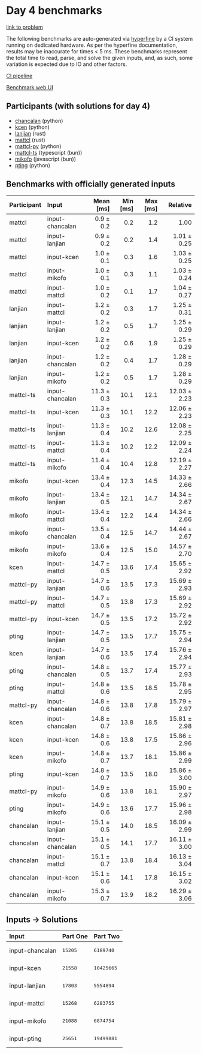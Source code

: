 # Day 4 benchmarks

[link to problem](https://adventofcode.com/2023/day/4)

The following benchmarks are auto-generated via
[hyperfine](https://github.com/sharkdp/hyperfine) by a CI system running on
dedicated hardware. As per the hyperfine documentation, results may be
inaccurate for times < 5 ms. These benchmarks represent the total time to read,
parse, and solve the given inputs, and, as such, some variation is expected due
to IO and other factors.

[CI pipeline](http://ci.papercode.net:8080/teams/main/pipelines/aoc2023)

[Benchmark web UI](https://aoc.ancalagon.black)


## Participants (with solutions for day 4)

- [chancalan](https://github.com/chancalan/aoc2023) (python)
- [kcen](https://github.com/kcen/aoc2023) (python)
- [lanjian](https://github.com/lanjian/aoc-2023) (rust)
- [mattcl](https://github.com/mattcl/aoc2023) (rust)
- [mattcl-py](https://github.com/mattcl/aoc2023-py) (python)
- [mattcl-ts](https://github.com/mattcl/aoc2023-js) (typescript (bun))
- [mikofo](https://github.com/mikofo/advent-of-code-2023) (javascript (bun))
- [pting](https://github.com/pting/aoc2023) (python)


## Benchmarks with officially generated inputs

| Participant | Input | Mean [ms] | Min [ms] | Max [ms] | Relative |
|:---|:---|---:|---:|---:|---:|
| mattcl | input-chancalan | 0.9 ± 0.2 | 0.2 | 1.2 | 1.00 |
| mattcl | input-lanjian | 0.9 ± 0.2 | 0.2 | 1.4 | 1.01 ± 0.25 |
| mattcl | input-kcen | 1.0 ± 0.1 | 0.3 | 1.6 | 1.03 ± 0.25 |
| mattcl | input-mikofo | 1.0 ± 0.1 | 0.3 | 1.1 | 1.03 ± 0.24 |
| mattcl | input-mattcl | 1.0 ± 0.2 | 0.1 | 1.7 | 1.04 ± 0.27 |
| lanjian | input-mattcl | 1.2 ± 0.2 | 0.3 | 1.7 | 1.25 ± 0.31 |
| lanjian | input-lanjian | 1.2 ± 0.2 | 0.5 | 1.7 | 1.25 ± 0.29 |
| lanjian | input-kcen | 1.2 ± 0.2 | 0.6 | 1.9 | 1.25 ± 0.29 |
| lanjian | input-chancalan | 1.2 ± 0.2 | 0.4 | 1.7 | 1.28 ± 0.29 |
| lanjian | input-mikofo | 1.2 ± 0.2 | 0.5 | 1.7 | 1.28 ± 0.29 |
| mattcl-ts | input-chancalan | 11.3 ± 0.3 | 10.1 | 12.1 | 12.03 ± 2.23 |
| mattcl-ts | input-kcen | 11.3 ± 0.3 | 10.1 | 12.2 | 12.06 ± 2.23 |
| mattcl-ts | input-lanjian | 11.3 ± 0.4 | 10.2 | 12.6 | 12.08 ± 2.25 |
| mattcl-ts | input-mattcl | 11.3 ± 0.4 | 10.2 | 12.2 | 12.09 ± 2.24 |
| mattcl-ts | input-mikofo | 11.4 ± 0.4 | 10.4 | 12.8 | 12.19 ± 2.27 |
| mikofo | input-kcen | 13.4 ± 0.4 | 12.3 | 14.5 | 14.33 ± 2.66 |
| mikofo | input-lanjian | 13.4 ± 0.5 | 12.1 | 14.7 | 14.34 ± 2.67 |
| mikofo | input-mattcl | 13.4 ± 0.4 | 12.2 | 14.4 | 14.34 ± 2.66 |
| mikofo | input-chancalan | 13.5 ± 0.4 | 12.5 | 14.7 | 14.44 ± 2.67 |
| mikofo | input-mikofo | 13.6 ± 0.4 | 12.5 | 15.0 | 14.57 ± 2.70 |
| kcen | input-mattcl | 14.7 ± 0.5 | 13.6 | 17.4 | 15.65 ± 2.92 |
| mattcl-py | input-lanjian | 14.7 ± 0.6 | 13.5 | 17.3 | 15.69 ± 2.93 |
| mattcl-py | input-mattcl | 14.7 ± 0.5 | 13.8 | 17.3 | 15.69 ± 2.92 |
| mattcl-py | input-kcen | 14.7 ± 0.5 | 13.5 | 17.2 | 15.72 ± 2.92 |
| pting | input-lanjian | 14.7 ± 0.5 | 13.5 | 17.7 | 15.75 ± 2.94 |
| kcen | input-lanjian | 14.7 ± 0.6 | 13.5 | 17.4 | 15.76 ± 2.94 |
| pting | input-chancalan | 14.8 ± 0.5 | 13.7 | 17.4 | 15.77 ± 2.93 |
| pting | input-mattcl | 14.8 ± 0.6 | 13.5 | 18.5 | 15.78 ± 2.95 |
| mattcl-py | input-chancalan | 14.8 ± 0.6 | 13.8 | 17.8 | 15.79 ± 2.97 |
| kcen | input-chancalan | 14.8 ± 0.7 | 13.8 | 18.5 | 15.81 ± 2.98 |
| kcen | input-kcen | 14.8 ± 0.6 | 13.8 | 17.5 | 15.86 ± 2.96 |
| kcen | input-mikofo | 14.8 ± 0.7 | 13.7 | 18.1 | 15.86 ± 2.99 |
| pting | input-kcen | 14.8 ± 0.7 | 13.5 | 18.0 | 15.86 ± 3.00 |
| mattcl-py | input-mikofo | 14.9 ± 0.6 | 13.8 | 18.1 | 15.90 ± 2.97 |
| pting | input-mikofo | 14.9 ± 0.6 | 13.6 | 17.7 | 15.96 ± 2.98 |
| chancalan | input-lanjian | 15.1 ± 0.5 | 14.0 | 18.5 | 16.09 ± 2.99 |
| chancalan | input-chancalan | 15.1 ± 0.5 | 14.1 | 17.7 | 16.11 ± 3.00 |
| chancalan | input-mattcl | 15.1 ± 0.7 | 13.8 | 18.4 | 16.13 ± 3.04 |
| chancalan | input-kcen | 15.1 ± 0.6 | 14.1 | 17.8 | 16.15 ± 3.02 |
| chancalan | input-mikofo | 15.3 ± 0.7 | 13.9 | 18.2 | 16.29 ± 3.06 |


## Inputs -> Solutions

| Input | Part One | Part Two |
|:---|:---|:---|
|input-chancalan|<pre>15205</pre>|<pre>6189740</pre>|
|input-kcen|<pre>21558</pre>|<pre>10425665</pre>|
|input-lanjian|<pre>17803</pre>|<pre>5554894</pre>|
|input-mattcl|<pre>15268</pre>|<pre>6283755</pre>|
|input-mikofo|<pre>21088</pre>|<pre>6874754</pre>|
|input-pting|<pre>25651</pre>|<pre>19499881</pre>|